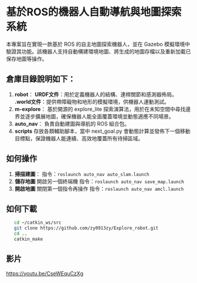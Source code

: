 # 基於ROS的機器人自動導航與地圖探索系統
本專案旨在實現一款基於 ROS 的自主地圖探索機器人，並在 Gazebo 模擬環境中驗證其功能。該機器人支持自動構建環境地圖、將生成的地圖存檔以及重新加載已保存地圖等操作。
## 倉庫目錄說明如下：
1. **robot**：
   **URDF文件**：用於定義機器人的結構、連桿關節和感測器佈局。
   **.world文件**：提供帶障礙物和地形的模擬環境，供機器人運動測試。
2. **m-explore**：
   基於開源的 explore_lite 探索演算法，用於在未知空間中尋找邊界並逐步擴展地圖，確保機器人能全面覆蓋環境並動態適應不同場景。
3. **auto_nav**：
   負責自動建圖與導航的 ROS 組合包。
4. **scripts**
   存放各類輔助腳本，當中 next_goal.py 會動態計算並發佈下一個移動目標點，保證機器人能連續、高效地覆蓋所有待掃區域。
## 如何操作
1. **掃描建圖**：
   指令：`roslaunch auto_nav auto_slam.launch` 
2. **儲存地圖**
   開啟另一個終端機
   指令：`roslaunch auto_nav save_map.launch` 
3. **開啟地圖**
   關閉第一個指令再操作
   指令：`roslaunch auto_nav amcl.launch`
## 如何下載
```bash
   cd ~/catkin_ws/src
   git clone https://github.com/zy0913zy/Explore_robot.git
   cd ..
   catkin_make
```
## 影片
   https://youtu.be/CseWEquCzXg





